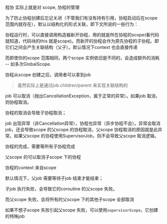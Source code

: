 程协 实际上就是对 scope, 协程的管理  

为了防止协程创建后忘记关闭（不管我们有没有持有引用，协程启动后在scope 范围内就存在），默认以结构化的形式关联，即下文所说的一些行为：



协程运行时，可以直接调用构造器新开协程，用的就是所在协程的scope(看代码就知道，代码块的this 就是scope)。而新开的协程会作为原先协程的子协程。即它们之间会产生关联结构（父子）。默认情况下context 也会直接传递  

而即使你的scope 范围相同，两个scope 实例依旧是不同的，会造成额外的消耗 -- 如多次GlobalScope.

协程从scope 创建之后，调用者可以拿到job 

> 虽然实际上是通过job.children/parent 来实现关联结构的

job 可以取消（抛出CancellationException，属于正常的异常）。如果job 取消，则协程取消。

协程的取消会导致子协程取消；

job 出现异常（非Cancellation异常），协程也异常（异步协程不会）。异常会取消job，还会导致scope 的父scope 的协程取消，父scope 协程取消的原因就是此异常。如果父scope 的协程使用SupervisorJob，则不会导致父scope 取消逻辑。

协程的完成，需要等所有子协程完成  

父scope 的可以取消子scope 下的协程



协程的context 来自scope  







默认情况下，父job 需要等待子job 结束才能结束；

子job 执行失败，会导致它的coroutine 的父scope 失败。

而父scope 失败，会将所有的父scope 下的其他子scope 全部取消

如果不想子scope 失败引起父scope 失败，可以使用`supervisorScope`，它创建的特殊job 

